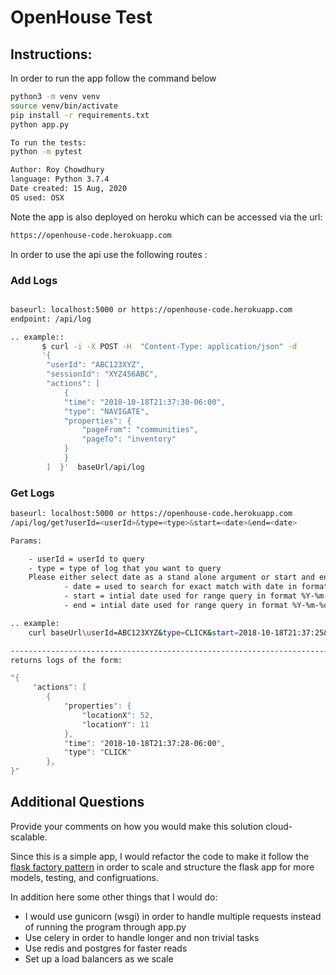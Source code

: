 # OpenHouse Test

## Instructions:

In order to run the app follow the command below

```bash
python3 -m venv venv
source venv/bin/activate
pip install -r requirements.txt
python app.py

To run the tests:
python -m pytest
```

```bash
Author: Roy Chowdhury
language: Python 3.7.4
Date created: 15 Aug, 2020
OS used: OSX
```

Note the app is also deployed on heroku which can be accessed via the url:

```bash
https://openhouse-code.herokuapp.com
```

In order to use the api use the following routes :

### Add Logs

```bash

baseurl: localhost:5000 or https://openhouse-code.herokuapp.com
endpoint: /api/log

.. example::
       $ curl -i -X POST -H  "Content-Type: application/json" -d
       '{
        "userId": "ABC123XYZ",
        "sessionId": "XYZ456ABC",
        "actions": [
            {
            "time": "2018-10-18T21:37:30-06:00",
            "type": "NAVIGATE",
            "properties": {
                "pageFrom": "communities",
                "pageTo": "inventory"
            }
            }
        ]  }'  baseUrl/api/log
```

### Get Logs

```bash
baseurl: localhost:5000 or https://openhouse-code.herokuapp.com
/api/log/get?userId=<userId>&type=<type>&start=<date>&end=<date>

Params:

    - userId = userId to query
    - type = type of log that you want to query
    Please either select date as a stand alone argument or start and end to specify a time range
            - date = used to search for exact match with date in format %Y-%m-%dT%H:%M:%S 
            - start = intial date used for range query in format %Y-%m-%dT%H:%M:%S. Need end date argument (start - end )
            - end = intial date used for range query in format %Y-%m-%dT%H:%M:%S. Need start date argument (start - end )

.. example:
    curl baseUrl\userId=ABC123XYZ&type=CLICK&start=2018-10-18T21:37:25&end=2018-10-18T21:37:29

------------------------------------------------------------------------------------
returns logs of the form:

"{
     "actions": [
        {
            "properties": {
                "locationX": 52,
                "locationY": 11
            },
            "time": "2018-10-18T21:37:28-06:00",
            "type": "CLICK"
        },
}"

```

## Additional Questions

Provide your comments on how you would make this solution cloud-scalable.

Since this is a simple app, I would refactor the code to make it follow the [flask factory pattern](https://flask.palletsprojects.com/en/1.1.x/patterns/appfactories/) in order to scale and structure the flask app for more models, testing, and configruations.

In addition here some other things that I would do:

- I would use gunicorn (wsgi) in order to handle multiple requests instead of running the program through app.py
- Use celery in order to handle longer and non trivial tasks
- Use redis and postgres for faster reads
- Set up a load balancers as we scale
